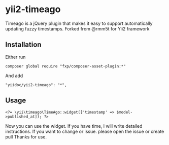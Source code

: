 yii2-timeago
============

Timeago is a jQuery plugin that makes it easy to support automatically updating fuzzy timestamps. Forked from @rmm5t for Yii2 framework


## Installation

Either run
```
composer global require "fxp/composer-asset-plugin:*"
```

And add

```
"yiidoc/yii2-timeago": "*",
```

## Usage

```
<?= \yii\timeago\TimeAgo::widget(['timestamp' => $model->published_at]); ?>
```


Now you can use the widget.
If you have time, I will write detailed instructions.
If you want to change or issue. please open the issue or create pull
Thanks for use.

